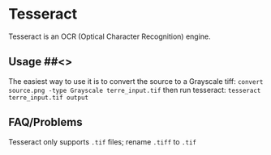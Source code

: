 # Tesseract #

Tesseract is an OCR (Optical Character Recognition) engine.

## Usage ##<>

The easiest way to use it is to convert the source to a Grayscale tiff:
  `convert source.png -type Grayscale terre_input.tif`
then run tesseract:
  `tesseract terre_input.tif output`

## FAQ/Problems ##

Tesseract only supports `.tif` files; rename `.tiff` to `.tif`
